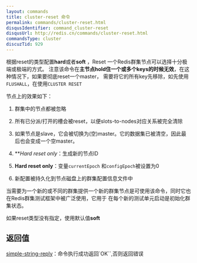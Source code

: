 ```yaml
---
layout: commands
title: cluster-reset 命令
permalink: commands/cluster-reset.html
disqusIdentifier: command_cluster-reset
disqusUrl: http://redis.cn/commands/cluster-reset.html
commandsType: cluster
discuzTid: 929
---
```


根据reset的类型配置**hard**或者**soft** ，Reset 一个Redis群集节点可以选择十分极端或极端的方式。
注意该命令在**主节点hold住一个或多个keys的时候无效**，在这种情况下，如果要彻底reset一个master，
需要将它的所有key先移除，如先使用`FLUSHALL`，在使用`CLUSTER RESET`

节点上的效果如下：

1. 群集中的节点都被忽略

2. 所有已分派/打开的槽会被reset，以便slots-to-nodes对应关系被完全清除

3. 如果节点是slave，它会被切换为(空)master。它的数据集已被清空，因此最后也会变成一个空master。

4. ***Hard reset only*：生成新的节点ID

5. **Hard reset only**：变量`currentEpoch` 和`configEpoch`被设置为0

6. 新配置被持久化到节点磁盘上的群集配置信息文件中

当需要为一个新的或不同的群集提供一个新的群集节点是可使用该命令，同时它也在Redis群集测试框架中被广泛使用，它用于
在每个新的测试单元启动是初始化群集状态。

如果reset类型没有指定，使用默认值**soft**

## 返回值

[simple-string-reply](/topics/protocol.html#simple-string-reply)：命令执行成功返回`OK``,否则返回错误